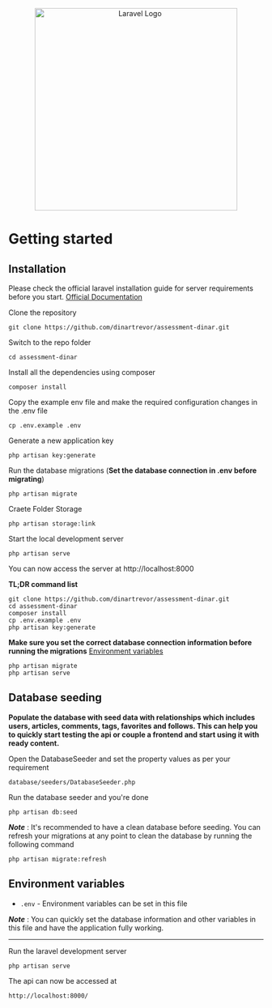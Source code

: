 <p align="center"><a href="https://laravel.com" target="_blank"><img src="https://raw.githubusercontent.com/laravel/art/master/logo-lockup/5%20SVG/2%20CMYK/1%20Full%20Color/laravel-logolockup-cmyk-red.svg" width="400" alt="Laravel Logo"></a></p>

# Getting started

## Installation

Please check the official laravel installation guide for server requirements before you start. [Official Documentation](https://laravel.com/docs/9.x/installation#installation)

Clone the repository

    git clone https://github.com/dinartrevor/assessment-dinar.git

Switch to the repo folder

    cd assessment-dinar

Install all the dependencies using composer

    composer install

Copy the example env file and make the required configuration changes in the .env file

    cp .env.example .env

Generate a new application key

    php artisan key:generate

Run the database migrations (**Set the database connection in .env before migrating**)

    php artisan migrate

Craete Folder Storage

    php artisan storage:link

Start the local development server

    php artisan serve

You can now access the server at http://localhost:8000

**TL;DR command list**

    git clone https://github.com/dinartrevor/assessment-dinar.git
    cd assessment-dinar
    composer install
    cp .env.example .env
    php artisan key:generate
    
**Make sure you set the correct database connection information before running the migrations** [Environment variables](#environment-variables)

    php artisan migrate
    php artisan serve

## Database seeding

**Populate the database with seed data with relationships which includes users, articles, comments, tags, favorites and follows. This can help you to quickly start testing the api or couple a frontend and start using it with ready content.**

Open the DatabaseSeeder and set the property values as per your requirement

    database/seeders/DatabaseSeeder.php

Run the database seeder and you're done

    php artisan db:seed

***Note*** : It's recommended to have a clean database before seeding. You can refresh your migrations at any point to clean the database by running the following command

    php artisan migrate:refresh
    

## Environment variables

- `.env` - Environment variables can be set in this file

***Note*** : You can quickly set the database information and other variables in this file and have the application fully working.

----------

Run the laravel development server

    php artisan serve

The api can now be accessed at

    http://localhost:8000/

